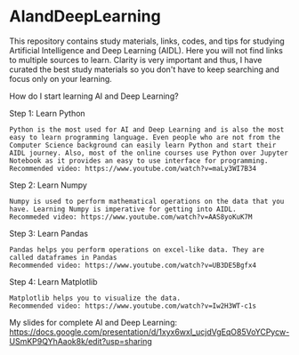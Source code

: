 # AIandDeepLearning
This repository contains study materials, links, codes, and tips for studying Artificial Intelligence and Deep Learning (AIDL).
Here you will not find links to multiple sources to learn. Clarity is very important and thus, I have curated the best study materials so you don't have to keep searching and focus only on your learning.

How do I start learning AI and Deep Learning?

Step 1: Learn Python

    Python is the most used for AI and Deep Learning and is also the most easy to learn programming language. Even people who are not from the Computer Science background can easily learn Python and start their AIDL journey. Also, most of the online courses use Python over Jupyter Notebook as it provides an easy to use interface for programming.
    Recommended video: https://www.youtube.com/watch?v=maLy3WI7B34 

Step 2: Learn Numpy
    
    Numpy is used to perform mathematical operations on the data that you have. Learning Numpy is imperative for getting into AIDL.
    Recommeded video: https://www.youtube.com/watch?v=AAS8yoKuK7M 

Step 3: Learn Pandas
    
    Pandas helps you perform operations on excel-like data. They are called dataframes in Pandas
    Recommended video: https://www.youtube.com/watch?v=UB3DE5Bgfx4
    
Step 4: Learn Matplotlib
    
    Matplotlib helps you to visualize the data.
    Recommended video: https://www.youtube.com/watch?v=Iw2H3WT-c1s
    
My slides for complete AI and Deep Learning:
https://docs.google.com/presentation/d/1xyx6wxI_ucjdVgEqO85VoYCPycw-USmKP9QYhAaok8k/edit?usp=sharing
